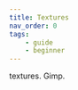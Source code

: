 ```yaml
---
title: Textures
nav_order: 0
tags:
    - guide
    - beginner
---
```


textures. Gimp. 

##
